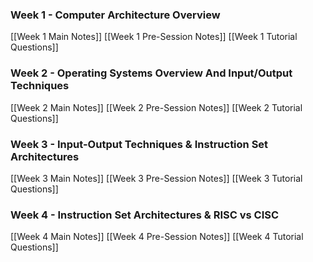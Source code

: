 ### Week 1 - Computer Architecture Overview 
[[Week 1 Main Notes]]
[[Week 1 Pre-Session Notes]]
[[Week 1 Tutorial Questions]]

### Week 2 - Operating Systems Overview And Input/Output Techniques
[[Week 2 Main Notes]]
[[Week 2 Pre-Session Notes]]
[[Week 2 Tutorial Questions]]

### Week 3 - Input-Output Techniques & Instruction Set Architectures
[[Week 3 Main Notes]]
[[Week 3 Pre-Session Notes]]
[[Week 3 Tutorial Questions]]

### Week 4 - Instruction Set Architectures & RISC vs CISC
[[Week 4 Main Notes]]
[[Week 4 Pre-Session Notes]]
[[Week 4 Tutorial Questions]]
